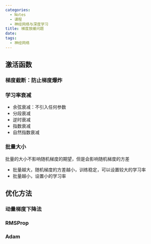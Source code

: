 ```yaml
---
categories:
  - Notes
  - 课程
  - 神经网络与深度学习
title: 梯度放缓问题
date: 
tags:
  - 神经网络
---
```

## 激活函数


### 梯度截断：防止梯度爆炸



### 学习率衰减
- 余弦衰减：不引入任何参数
- 分段衰减
- 逆时衰减
- 指数衰减
- 自然指数衰减

### 批量大小
批量的大小不影响随机梯度的期望，但是会影响随机梯度的方差
- 批量越大，随机梯度的方差越小，训练稳定，可以设置较大的学习率
- 批量越小，设置小的学习率

## 优化方法
### 动量梯度下降法

### RMSProp

### Adam

